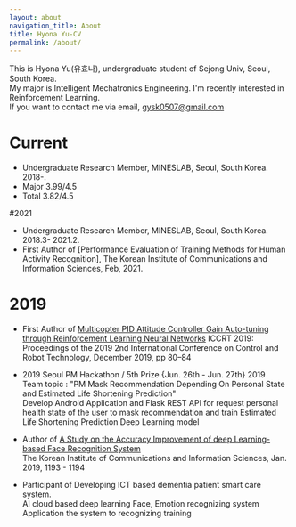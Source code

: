 ```yaml
---
layout: about
navigation_title: About
title: Hyona Yu-CV
permalink: /about/
---
```

This is Hyona Yu(유효나), undergraduate student of Sejong Univ, Seoul, South Korea.   
 My major is Intelligent Mechatronics Engineering. I'm recently interested in Reinforcement Learning.  
 If you want to contact me via email, gysk0507@gmail.com

# Current
- Undergraduate Research Member, MINESLAB, Seoul, South Korea. 2018-.
- Major 3.99/4.5
- Total 3.82/4.5

#2021
- Undergraduate Research Member, MINESLAB, Seoul, South Korea. 2018.3- 2021.2.
- First Author of [Performance Evaluation of Training Methods for Human Activity Recognition], The Korean Institute of Communications and Information Sciences, Feb, 2021.
# 2019
- First Author of [Multicopter PID Attitude Controller Gain Auto-tuning through Reinforcement Learning Neural Networks](https://doi.org/10.1145/3387304.3387327)
ICCRT 2019: Proceedings of the 2019 2nd International Conference on Control and Robot Technology, December 2019, pp 80–84

- 2019 Seoul PM Hackathon / 5th Prize
{Jun. 26th - Jun. 27th} 2019   
Team topic : "PM Mask Recommendation Depending On Personal State and Estimated Life Shortening Prediction"   
Develop Android Application and Flask REST API for request personal health state of the user to mask recommendation and train Estimated Life Shortening Prediction Deep Learning model

- Author of [A Study on the Accuracy Improvement of deep Learning-based Face Recognition System](http://www.dbpia.co.kr/Journal/articleDetail?nodeId=NODE08003752)   
The Korean Institute of Communications and Information Sciences, Jan. 2019, 1193 - 1194

- Participant of Developing ICT based dementia patient smart care system.   
 AI cloud based deep learning Face, Emotion recognizing system
 Application the system to recognizing training
